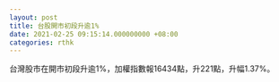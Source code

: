 ```yaml
---
layout: post
title: 台股開市初段升逾1%
date: 2021-02-25 09:15:14.000000000 +08:00
categories: rthk
---
```


台灣股市在開市初段升逾1%，加權指數報16434點，升221點，升幅1.37%。
